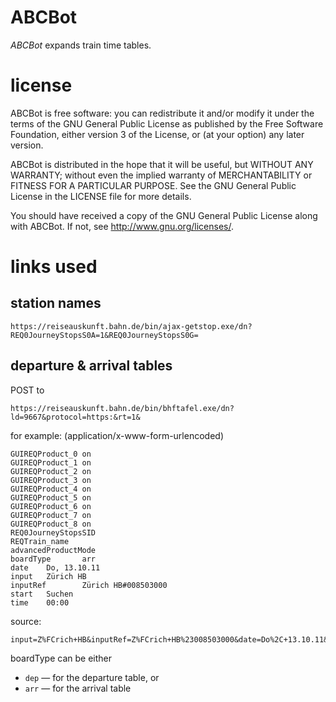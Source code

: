 ABCBot
======

_ABCBot_ expands train time tables.

license
=======

ABCBot is free software: you can redistribute it and/or modify
it under the terms of the GNU General Public License as published by
the Free Software Foundation, either version 3 of the License, or
(at your option) any later version.

ABCBot is distributed in the hope that it will be useful,
but WITHOUT ANY WARRANTY; without even the implied warranty of
MERCHANTABILITY or FITNESS FOR A PARTICULAR PURPOSE.  See the
GNU General Public License in the LICENSE file for more details.

You should have received a copy of the GNU General Public License
along with ABCBot.  If not, see <http://www.gnu.org/licenses/>.


links used
==========

station names
-------------

    https://reiseauskunft.bahn.de/bin/ajax-getstop.exe/dn?REQ0JourneyStopsS0A=1&REQ0JourneyStopsS0G=


departure & arrival tables
--------------------------

POST to 

    https://reiseauskunft.bahn.de/bin/bhftafel.exe/dn?ld=9667&protocol=https:&rt=1&

for example: (application/x-www-form-urlencoded)

    GUIREQProduct_0 on
    GUIREQProduct_1 on
    GUIREQProduct_2 on
    GUIREQProduct_3 on
    GUIREQProduct_4 on
    GUIREQProduct_5 on
    GUIREQProduct_6 on
    GUIREQProduct_7 on
    GUIREQProduct_8 on
    REQ0JourneyStopsSID     
    REQTrain_name   
    advancedProductMode     
    boardType       arr
    date    Do, 13.10.11
    input   Zürich HB
    inputRef        Zürich HB#008503000
    start   Suchen
    time    00:00

source:

    input=Z%FCrich+HB&inputRef=Z%FCrich+HB%23008503000&date=Do%2C+13.10.11&time=00%3A00&boardType=arr&REQTrain_name=&advancedProductMode=&GUIREQProduct_0=on&GUIREQProduct_1=on&GUIREQProduct_2=on&GUIREQProduct_3=on&GUIREQProduct_4=on&GUIREQProduct_5=on&GUIREQProduct_6=on&GUIREQProduct_7=on&GUIREQProduct_8=on&start=Suchen

boardType can be either

* `dep` — for the departure table, or
* `arr` — for the arrival table
